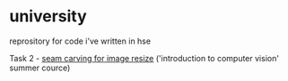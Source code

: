 # university

reprository for code i've written in hse

Task 2 - [seam carving for image resize](https://perso.crans.org/frenoy/matlab2012/seamcarving.pdf) ('introduction to computer vision' summer cource) 
